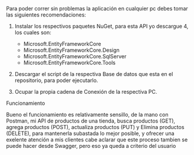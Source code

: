 Para poder correr sin problemas la aplicación en cualquier pc debes tomar las siguientes recomendaciones:
1. Instalar los respectivos paquetes NuGet, para esta API yo descargue 4, los cuales son:
	- Microsoft.EntityFrameworkCore
	- Microsoft.EntityFrameworkCore.Design
	- Microsoft.EntityFrameworkCore.SqlServer
	- Microsoft.EntityFrameworkCore.Tools

2. Descargar el script de la respectiva Base de datos que esta en el repositorio, para poder ejecutarlo.

3. Ocupar la propia cadena de Conexión de la respectiva PC.


Funcionamiento

Bueno el funcionamiento es relativamente sensillo, de la mano con Postman, mi API de productos de una tienda,
busca productos (GET), agrega productos (POST), actualiza productos (PUT) y Elimina productos (DELETE), para 
mantenerla subastada lo mejor posible, y ofrecer una exelente atención a mis clientes cabe aclarar que este proceso 
tambien se puede hacer desde Swagger, pero eso ya queda a criterio del usuario 
